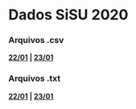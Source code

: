 # Dados SiSU 2020

### Arquivos .csv

**[22/01](https://raw.githubusercontent.com/KanegaeGabriel/sisu-2020-data/master/data/cursos_22.csv) | [23/01](https://raw.githubusercontent.com/KanegaeGabriel/sisu-2020-data/master/data/cursos_23.csv)**

### Arquivos .txt

**[22/01](https://raw.githubusercontent.com/KanegaeGabriel/sisu-2020-data/master/data/cursos_22.txt) | [23/01](https://raw.githubusercontent.com/KanegaeGabriel/sisu-2020-data/master/data/cursos_23.txt)**